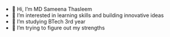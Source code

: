 - 👋 Hi, I’m MD Sameena Thasleem
- 👀 I’m interested in learning skills and building innovative ideas
- 🌱 I’m studying BTech 3rd year
- 💞️ I’m trying to figure out my strengths 
  

<!---
Sameena2k20/Sameena2k20 is a ✨ special ✨ repository because its `README.md` (this file) appears on your GitHub profile.
You can click the Preview link to take a look at your changes.
--->
